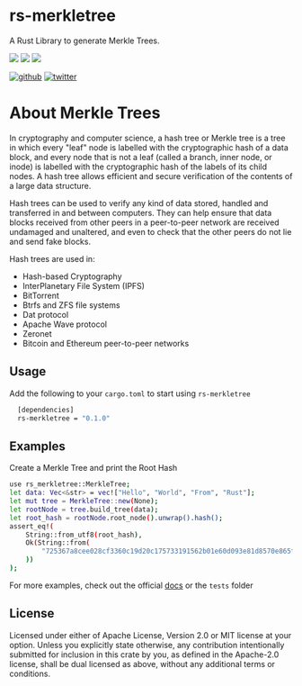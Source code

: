 # rs-merkletree
A Rust Library to generate Merkle Trees.


<a href="https://crates.io/crates/rs-merkletree"><img src="https://img.shields.io/static/v1?label=crates.io&message=0.1.0&color=white&link=https://docs.rs/rs-merkletree/" /></a> <a href="https://docs.rs/rs-merkletree/"><img src="https://img.shields.io/static/v1?label=docs&message=passing&color=blue&link=https://docs.rs/rs-merkletree/" /></a> <a href="https://docs.rs/rs-merkletree/"><img src="https://img.shields.io/static/v1?label=Build and test&message=passing&color=lightgreen&link=https://docs.rs/rs-merkletree/" /></a>

[![github](https://img.shields.io/badge/github-181717?style=for-the-badge&logo=github&logoColor=white)](https://github.com/varun-doshi/rs-merkletree)
[![twitter](https://img.shields.io/badge/twitter-1DA1F2?style=for-the-badge&logo=twitter&logoColor=white)](https://twitter.com/Varunx10)


# About Merkle Trees
 In cryptography and computer science, a hash tree or Merkle tree is a tree in which every "leaf" node is labelled with the cryptographic hash of a data block, and every node that is not a leaf (called a branch, inner node, or inode) is labelled with the cryptographic hash of the labels of its child nodes. A hash tree allows efficient and secure verification of the contents of a large data structure.

Hash trees can be used to verify any kind of data stored, handled and transferred in and between computers. They can help ensure that data blocks received from other peers in a peer-to-peer network are received undamaged and unaltered, and even to check that the other peers do not lie and send fake blocks.

Hash trees are used in:

- Hash-based Cryptography
- InterPlanetary File System (IPFS)
- BitTorrent
- Btrfs and ZFS file systems
- Dat protocol
- Apache Wave protocol
- Zeronet
- Bitcoin and Ethereum peer-to-peer networks
## Usage

Add the following to your `cargo.toml` to start using `rs-merkletree`

```bash
  [dependencies]
  rs-merkletree = "0.1.0"
```
## Examples

Create a Merkle Tree and print the Root Hash
```bash
use rs_merkletree::MerkleTree;
let data: Vec<&str> = vec!["Hello", "World", "From", "Rust"];
let mut tree = MerkleTree::new(None);
let rootNode = tree.build_tree(data);
let root_hash = rootNode.root_node().unwrap().hash();
assert_eq!(
    String::from_utf8(root_hash),
    Ok(String::from(
        "725367a8cee028cf3360c19d20c175733191562b01e60d093e81d8570e865f81"
    ))
);
```

For more examples, check out the official [docs](https://crates.io/crates/rs-merkletree) or the `tests` folder

## License

Licensed under either of Apache License, Version 2.0 or MIT license at your option.
Unless you explicitly state otherwise, any contribution intentionally submitted for inclusion in this crate by you, as defined in the Apache-2.0 license, shall be dual licensed as above, without any additional terms or conditions.
